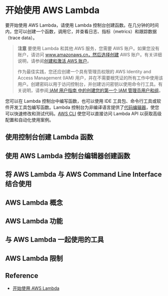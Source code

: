 # 开始使用 AWS Lambda
要开始使用 AWS Lambda，请使用 Lambda 控制台创建函数。在几分钟的时间内，您可以创建一个函数，调用它，并查看日志、指标（metrics）和跟踪数据（trace data）。
> **注意** 要使用 Lambda 和其他 AWS 服务，您需要 AWS 账户。如果您没有账户，请访问 www.amazonaws.cn，然后选择创建 AWS 账户。有关详细说明，请参阅[创建和激活 AWS 账户](http://www.amazonaws.cn/premiumsupport/knowledge-center/create-and-activate-aws-account/)。
> 
> 作为最佳实践，您还应创建一个具有管理员权限的 AWS Identity and Access Management (IAM) 用户，并在不需要根凭证的所有工作中使用该用户。创建密码以用于访问控制台，并创建访问密钥以使用命令行工具。有关说明，请参阅[ IAM 用户指南 中的创建您的第一个 IAM 管理员用户和组](https://docs.amazonaws.cn/IAM/latest/UserGuide/getting-started_create-admin-group.html)。

您可以在 Lambda 控制台中编写函数，也可以使用 IDE 工具包、命令行工具或软件开发工具包编写函数。Lambda 控制台为非编译语言提供了[代码编辑器](https://docs.amazonaws.cn/lambda/latest/dg/code-editor.html)，使您可以快速修改和测试代码。[AWS CLI](https://docs.amazonaws.cn/lambda/latest/dg/gettingstarted-awscli.html) 使您可以直接访问 Lambda API 以获取高级配置和自动化使用案例。
## 使用控制台创建 Lambda 函数
## 使用 AWS Lambda 控制台编辑器创建函数
## 将 AWS Lambda 与 AWS Command Line Interface 结合使用
## AWS Lambda 概念
## AWS Lambda 功能
## 与 AWS Lambda 一起使用的工具
## AWS Lambda 限制
## Reference
- [开始使用 AWS Lambda](https://docs.amazonaws.cn/lambda/latest/dg/getting-started.html?shortFooter=true)
